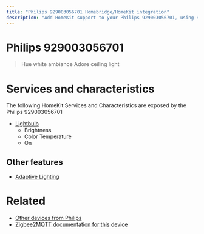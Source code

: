 ```yaml
---
title: "Philips 929003056701 Homebridge/HomeKit integration"
description: "Add HomeKit support to your Philips 929003056701, using Homebridge, Zigbee2MQTT and homebridge-z2m."
---
```

<!---
This file has been GENERATED using src/docgen/docgen.ts
DO NOT EDIT THIS FILE MANUALLY!
-->
# Philips 929003056701
> Hue white ambiance Adore ceiling light


# Services and characteristics
The following HomeKit Services and Characteristics are exposed by
the Philips 929003056701

* [Lightbulb](../../light.md)
  * Brightness
  * Color Temperature
  * On

## Other features
* [Adaptive Lighting](../../light.md)

# Related
* [Other devices from Philips](../index.md#philips)
* [Zigbee2MQTT documentation for this device](https://www.zigbee2mqtt.io/devices/929003056701.html)